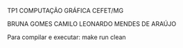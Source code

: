 TP1 COMPUTAÇÃO GRÁFICA CEFET/MG

BRUNA GOMES CAMILO
LEONARDO MENDES DE ARAÚJO

Para compilar e executar:
  make run clean
